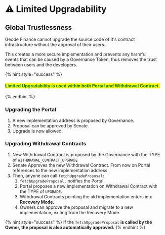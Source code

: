 # ⚠ Limited Upgradability

## Global Trustlessness

Geode Finance cannot upgrade the source code of it's contract infrastructure without the approval of their users.&#x20;

This creates a more secure implementation and prevents any harmful events that can be caused by a Governance Token, thus removes the trust between users and the developers.

{% hint style="success" %}
#### <mark style="color:green;">Limited Upgradability is used within both Portal and Withdrawal Contract.</mark>
{% endhint %}

### Upgrading the Portal

1. A new implementation address is proposed by Governance.
2. Proposal can be approved by Senate.
3. Upgrade is now allowed.

### Upgrading Withdrawal Contracts

1. New Withdrawal Contract is proposed by the Governance with the TYPE of `WITHDRAWAL_CONTRACT_UPGRADE`
2. Senate Approves the new Withdrawal Contract. From now on Portal references to the new implementation address
3. Then, anyone can call `fetchUpgradeProposal`:
   1. `fetchUpgradeProposal,` notifies the Portal.
   2. Portal proposes a new implementation on Withdrawal Contract with the TYPE of `UPGRADE`.
   3. Withdrawal Contracts pointing the old implementation enters into **Recovery Mode.**
   4. Owners can approve the proposal and migrate to a new implementation, exiting from the Recovery Mode.

{% hint style="success" %}
If the `fetchUpgradeProposal` **is called by the Owner, the proposal is also automatically approved.**
{% endhint %}
